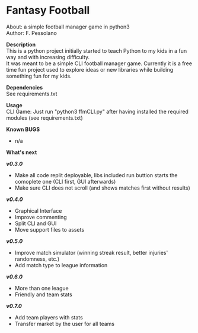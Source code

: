 # Fantasy Football  
About:      a simple football manager game in python3  
Author:     F. Pessolano  


**Description**  
This is a python project initially started to teach Python to my kids in a fun way and with increasing difficulty.  
It was meant to be a simple CLI football manager game. Currently it is a free time fun project used to explore ideas or new libraries while building something fun for my kids.     

**Dependencies**  
See requirements.txt  

**Usage**  
CLI Game: Just run "python3 ffmCLI.py" after having installed the required modules (see requirements.txt)  

**Known BUGS**  
 - n/a  

**What's next**

***v0.3.0***
 - Make all code replit deployable, libs included run buttion starts the comoplete one (CLI first, GUI afterwards)    
 - Make sure CLI does not scroll (and shows matches first without results)

***v0.4.0***
 - Graphical Interface  
 - Improve commenting  
 - Split CLI and GUI  
 - Move support files to assets  

***v0.5.0***
 - Improve match simulator (winning streak result, better injuries' randomness, etc.)  
 - Add match type to league information  

***v0.6.0***
 - More than one league  
 - Friendly and team stats  

***v0.7.0***
 - Add team players with stats  
 - Transfer market by the user for all teams  





